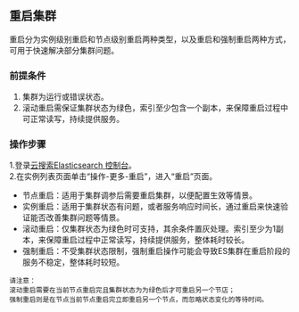 ## 重启集群
重启分为实例级别重启和节点级别重启两种类型，以及重启和强制重启两种方式，可用于快速解决部分集群问题。

### 前提条件
1. 集群为运行或错误状态。</br>
2. 滚动重启需保证集群状态为绿色，索引至少包含一个副本，来保障重启过程中可正常读写，持续提供服务。</br>

### 操作步骤

1.登录[云搜索Elasticsearch 控制台](https://es-console.jdcloud.com/clusters)。</br>
2.在实例列表页面单击“操作-更多-重启”，进入“重启”页面。</br>
- 节点重启：适用于集群调参后需要重启集群，以便配置生效等情景。</br>
- 实例重启：适用于集群状态有问题，或者服务响应时间长，通过重启来快速验证能否改善集群问题等情景。</br>
- 滚动重启：仅集群状态为绿色时可支持，其余条件置灰处理。索引至少为1副本，来保障重启过程中正常读写，持续提供服务，整体耗时较长。</br>
- 强制重启：不受集群状态限制，强制重启操作可能会导致ES集群在重启阶段的服务不稳定，整体耗时较短。</br>

```
请注意：
滚动重启需要在当前节点重启完且集群状态为为绿色后才可重启另一个节店；
强制重启则是在节点当前节点重启完立即重启另一个节点，而忽略状态变化的等待时间。
```

